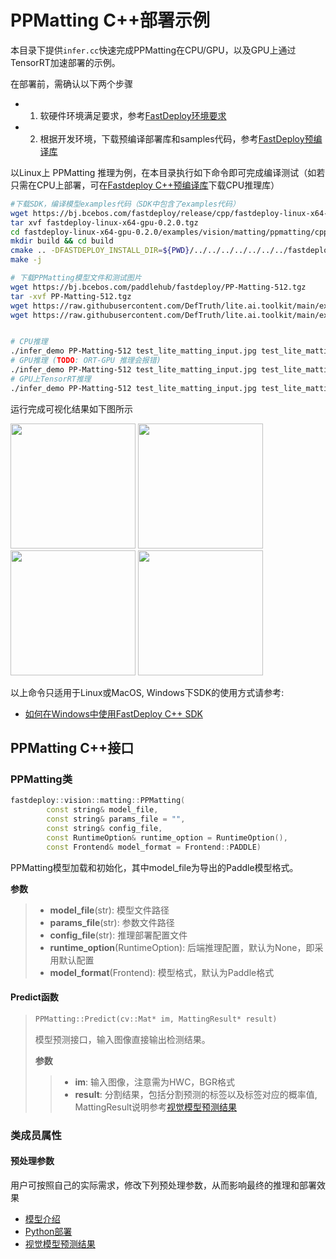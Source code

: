 # PPMatting C++部署示例

本目录下提供`infer.cc`快速完成PPMatting在CPU/GPU，以及GPU上通过TensorRT加速部署的示例。

在部署前，需确认以下两个步骤

- 1. 软硬件环境满足要求，参考[FastDeploy环境要求](../../../../../docs/the%20software%20and%20hardware%20requirements.md)  
- 2. 根据开发环境，下载预编译部署库和samples代码，参考[FastDeploy预编译库](../../../../../docs/quick_start)

以Linux上 PPMatting 推理为例，在本目录执行如下命令即可完成编译测试（如若只需在CPU上部署，可在[Fastdeploy C++预编译库](../../../../../docs/quick_start/CPP_prebuilt_libraries.md)下载CPU推理库）

```bash
#下载SDK，编译模型examples代码（SDK中包含了examples代码）
wget https://bj.bcebos.com/fastdeploy/release/cpp/fastdeploy-linux-x64-gpu-0.2.0.tgz
tar xvf fastdeploy-linux-x64-gpu-0.2.0.tgz
cd fastdeploy-linux-x64-gpu-0.2.0/examples/vision/matting/ppmatting/cpp/
mkdir build && cd build
cmake .. -DFASTDEPLOY_INSTALL_DIR=${PWD}/../../../../../../../fastdeploy-linux-x64-gpu-0.2.0
make -j

# 下载PPMatting模型文件和测试图片
wget https://bj.bcebos.com/paddlehub/fastdeploy/PP-Matting-512.tgz
tar -xvf PP-Matting-512.tgz
wget https://raw.githubusercontent.com/DefTruth/lite.ai.toolkit/main/examples/lite/resources/test_lite_matting_input.jpg
wget https://raw.githubusercontent.com/DefTruth/lite.ai.toolkit/main/examples/lite/resources/test_lite_matting_bgr.jpg


# CPU推理
./infer_demo PP-Matting-512 test_lite_matting_input.jpg test_lite_matting_bgr.jpg 0
# GPU推理 (TODO: ORT-GPU 推理会报错)
./infer_demo PP-Matting-512 test_lite_matting_input.jpg test_lite_matting_bgr.jpg 1
# GPU上TensorRT推理
./infer_demo PP-Matting-512 test_lite_matting_input.jpg test_lite_matting_bgr.jpg 2
```

运行完成可视化结果如下图所示
<div width="840">
<img width="200" height="200" float="left" src="https://user-images.githubusercontent.com/67993288/186852040-759da522-fca4-4786-9205-88c622cd4a39.jpg">
<img width="200" height="200" float="left" src="https://user-images.githubusercontent.com/67993288/186852587-48895efc-d24a-43c9-aeec-d7b0362ab2b9.jpg">
<img width="200" height="200" float="left" src="https://user-images.githubusercontent.com/67993288/186852116-cf91445b-3a67-45d9-a675-c69fe77c383a.jpg">
<img width="200" height="200" float="left" src="https://user-images.githubusercontent.com/67993288/186852554-6960659f-4fd7-4506-b33b-54e1a9dd89bf.jpg">
</div>

以上命令只适用于Linux或MacOS, Windows下SDK的使用方式请参考:  
- [如何在Windows中使用FastDeploy C++ SDK](../../../../../docs/compile/how_to_use_sdk_on_windows.md)

## PPMatting C++接口

### PPMatting类

```c++
fastdeploy::vision::matting::PPMatting(
        const string& model_file,
        const string& params_file = "",
        const string& config_file,
        const RuntimeOption& runtime_option = RuntimeOption(),
        const Frontend& model_format = Frontend::PADDLE)
```

PPMatting模型加载和初始化，其中model_file为导出的Paddle模型格式。

**参数**

> * **model_file**(str): 模型文件路径
> * **params_file**(str): 参数文件路径
> * **config_file**(str): 推理部署配置文件
> * **runtime_option**(RuntimeOption): 后端推理配置，默认为None，即采用默认配置
> * **model_format**(Frontend): 模型格式，默认为Paddle格式

#### Predict函数

> ```c++
> PPMatting::Predict(cv::Mat* im, MattingResult* result)
> ```
>
> 模型预测接口，输入图像直接输出检测结果。
>
> **参数**
>
> > * **im**: 输入图像，注意需为HWC，BGR格式
> > * **result**: 分割结果，包括分割预测的标签以及标签对应的概率值, MattingResult说明参考[视觉模型预测结果](../../../../../docs/api/vision_results/)

### 类成员属性
#### 预处理参数
用户可按照自己的实际需求，修改下列预处理参数，从而影响最终的推理和部署效果


- [模型介绍](../../)
- [Python部署](../python)
- [视觉模型预测结果](../../../../../docs/api/vision_results/)
